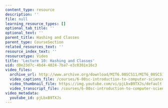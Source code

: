 ```yaml
---
content_type: resource
description: ''
file: null
learning_resource_types: []
optional_tab_title: ''
optional_text: ''
parent_title: Hashing and Classes
parent_type: CourseSection
related_resources_text: ''
resource_index_text: ''
resourcetype: Video
title: 'Lecture 10: Hashing and Classes'
uid: d0e23d7c-4bd4-4024-7ba7-e3c0301e16c3
video_files:
  archive_url: http://www.archive.org/download/MIT6.00SCS11/MIT6_00SCS11_lec10_300k.mp4
  video_captions_file: /courses/6-00sc-introduction-to-computer-science-and-programming-spring-2011/be07603b9f4053a2861f9b760c25a99c_pjLbxB9TXJs.vtt
  video_thumbnail_file: https://img.youtube.com/vi/pjLbxB9TXJs/default.jpg
  video_transcript_file: /courses/6-00sc-introduction-to-computer-science-and-programming-spring-2011/c9d8b4dfb3c51c7cf179f8f8af0e97e3_pjLbxB9TXJs.pdf
video_metadata:
  youtube_id: pjLbxB9TXJs
---
```

